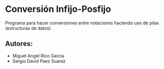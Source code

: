# Conversión Infijo-Posfijo

Programa para hacer conversiones entre notaciones haciendo uso de pilas (estructuras de datos) 

## Autores:

- Miguel Angel Rico Garcia
- Sergio David Paez Suarez
